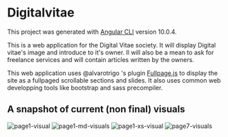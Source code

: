 # Digitalvitae

This project was generated with [Angular CLI](https://github.com/angular/angular-cli) version 10.0.4.

This is a web application for the Digital Vitae society. It will display Digital vitae's image and introduce to it's owner. Il will also be a mean to ask for freelance services and will contain articles written by the owners.

This web application uses @alvarotrigo 's plugin [Fullpage.js](https://github.com/alvarotrigo/fullPage.js) to display the site as a fullpaged scrollable sections and slides.
It also uses common web developping tools like bootstrap and sass precompiler.

## A snapshot of current (non final) visuals
![page1-visual](https://user-images.githubusercontent.com/26043812/109417639-be687600-79c4-11eb-9487-ae4d7a7c9681.png)
![page1-md-visuals](https://user-images.githubusercontent.com/26043812/109417689-f53e8c00-79c4-11eb-956c-66eeb2ce2c49.png)
![page1-xs-visual](https://user-images.githubusercontent.com/26043812/109417641-c2949380-79c4-11eb-9a90-4300ab01d159.png)
![page7-visuals](https://user-images.githubusercontent.com/26043812/109417647-c7594780-79c4-11eb-8b17-396b5da5a4d8.png)


